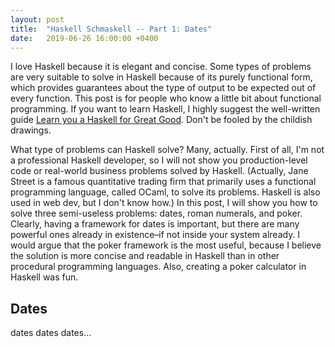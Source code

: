 ```yaml
---
layout: post
title:  "Haskell Schmaskell -- Part 1: Dates"
date:   2019-06-26 16:00:00 +0400
---
```


I love Haskell because it is elegant and concise. Some types of problems are very suitable to solve in Haskell because of its purely functional form, which provides guarantees about the type of output to be expected out of every function. This post is for people who know a little bit about functional programming. If you want to learn Haskell, I highly suggest the well-written guide [Learn you a Haskell for Great Good](http://learnyouahaskell.com). Don't be fooled by the childish drawings.

What type of problems can Haskell solve? Many, actually. First of all, I'm not a professional Haskell developer, so I will not show you production-level code or real-world business problems solved by Haskell. (Actually, Jane Street is a famous quantitative trading firm that primarily uses a functional programming language, called OCaml, to solve its problems. Haskell is also used in web dev, but I don't know how.) In this post, I will show you how to solve three semi-useless problems: dates, roman numerals, and poker. Clearly, having a framework for dates is important, but there are many powerful ones already in existence–if not inside your system already. I would argue that the poker framework is the most useful, because I believe the solution is more concise and readable in Haskell than in other procedural programming languages. Also, creating a poker calculator in Haskell was fun.

## Dates
dates dates dates...